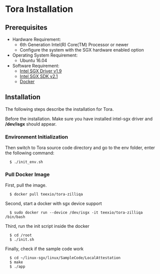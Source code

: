 # Tora Installation

## Prerequisites

* Hardware Requirement:
  * 6th Generation Intel(R) Core(TM) Processor or newer
  * Configure the system with the SGX hardware enabled option
* Operating System Requirement:
  * Ubuntu 16.04
* Software Requirement:
  * [Intel SGX Driver v1.9](https://github.com/intel/linux-sgx-driver/tree/sgx_driver_1.9)
  * [Intel SGX SDK v2.1](https://github.com/intel/linux-sgx/tree/sgx_2.1)
  * [Docker](https://www.docker.com/)


## Installation

The following steps describe the installation for Tora.

Before the installation. Make sure you have installed intel-sgx driver and  **/dev/isgx** should appear.


<!-- Make sure again that you have installed intel-sgx driver, sdk and psw. To verify that you were successful, build the sample code in HW mode and run it.

```
  $ cd /PATH/TO/sgx-sdk-sourcecode/SampleCode/LocalAttestation
  $ make
  $ ./app
``` -->


###  Environment Initialization

Then switch to Tora source code directory and go to the env folder, enter the following command:

```
  $ ./init_env.sh  
```
### Pull Docker Image

First, pull the image.

```
  $ docker pull teexio/tora-zilliqa
```

Second, start a docker with sgx device support

```
  $ sudo docker run --device /dev/isgx -it teexio/tora-zilliqa /bin/bash
```

Third, run the init script inside the docker

```
  $ cd /root
  $ ./init.sh
```

Finally, check if the sample code work

```
  $ cd ~/linux-sgx/linux/SampleCode/LocalAttestation
  $ make 
  $ ./app
```
